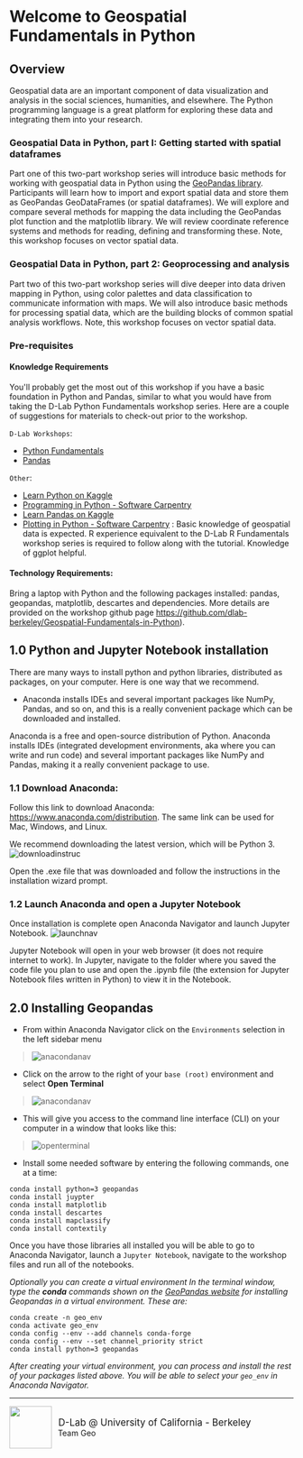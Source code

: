 # Welcome to Geospatial Fundamentals in Python

## Overview

Geospatial data are an important component of data visualization and analysis in the social sciences, humanities, and elsewhere. The Python programming language is a great platform for exploring these data and integrating them into your research. 

### Geospatial Data in Python, part I: Getting started with spatial dataframes

Part one of this two-part workshop series will introduce basic methods for working with geospatial data in Python using the [GeoPandas library](https://geopandas.org). Participants will learn how to import and export spatial data and store them as GeoPandas GeoDataFrames (or spatial dataframes). We will explore and compare several methods for mapping the data including the GeoPandas plot function and the matplotlib library. We will review coordinate reference systems and methods for reading, defining and transforming these. Note, this workshop focuses on vector spatial data.

### Geospatial Data in Python, part 2: Geoprocessing and analysis

Part two of this two-part workshop series will dive deeper into data driven mapping in Python, using color palettes and data classification to communicate information with maps. We will also introduce basic methods for processing spatial data, which are the building blocks of common spatial analysis workflows. Note, this workshop focuses on vector spatial data.


###  Pre-requisites

#### Knowledge Requirements
You'll probably get the most out of this workshop if you have a basic foundation in Python and Pandas, similar to what you would have from taking the D-Lab Python Fundamentals workshop series. Here are a couple of suggestions for materials to check-out prior to the workshop.

`D-Lab Workshops`:
 - [Python Fundamentals](https://github.com/dlab-berkeley/python-fundamentals)
 - [Pandas](https://github.com/dlab-berkeley/introduction-to-pandas)

`Other`:
 - [Learn Python on Kaggle](https://www.kaggle.com/learn/python)
 - [Programming in Python - Software Carpentry](http://swcarpentry.github.io/python-novice-inflammation/)
 - [Learn Pandas on Kaggle](https://www.kaggle.com/learn/pandas)
 - [Plotting in Python - Software Carpentry](http://swcarpentry.github.io/python-novice-gapminder/)
: Basic knowledge of geospatial data is expected. R experience equivalent to the D-Lab R Fundamentals workshop series is required to follow along with the tutorial. Knowledge of ggplot helpful.

#### Technology Requirements: 

Bring a laptop with Python and the following packages installed: pandas, geopandas, matplotlib, descartes and dependencies. More details are provided on the workshop github page https://github.com/dlab-berkeley/Geospatial-Fundamentals-in-Python).


## 1.0 Python and Jupyter Notebook installation 

There are many ways to install python and python libraries, distributed as packages, on your computer. Here is one way that we recommend.


* Anaconda installs IDEs and several important packages like NumPy, Pandas, and so on, and this is a really convenient package which can be downloaded and installed.

Anaconda is a free and open-source distribution of Python. Anaconda installs IDEs (integrated development environments, aka where you can write and run code) and several important packages like NumPy and Pandas, making it a really convenient package to use.

### 1.1 Download Anaconda:

Follow this link to download Anaconda: https://www.anaconda.com/distribution. The same link can be used for Mac, Windows, and Linux. 


We recommend downloading the latest version, which will be Python 3.
![downloadinstruc](assets/images/anaconda_download_instructions.png)
    
Open the .exe file that was downloaded and follow the instructions in the installation wizard prompt.

### 1.2 Launch Anaconda and open a Jupyter Notebook

Once installation is complete open Anaconda Navigator and launch Jupyter Notebook. 
![launchnav](assets/images/anaconda_navigator_launch.png)

Jupyter Notebook will open in your web browser (it does not require internet to work). In Jupyter, navigate to the folder where you saved the code file you plan to use and open the .ipynb file (the extension for Jupyter Notebook files written in Python) to view it in the Notebook.

## 2.0 Installing Geopandas

- From within Anaconda Navigator click on the `Environments` selection in the left sidebar menu
> ![anacondanav](assets/images/anaconda1_navigator_home.png)

- Click on the arrow to the right of your `base (root)` environment and select **Open Terminal** 

> ![anacondanav](assets/images/anaconda2_base_open_teriminal.png)

- This will give you access to the command line interface (CLI) on your computer in a window that looks like this:

> ![openterminal](assets/images/anaconda2_base_open_teriminal.png)

- Install some needed software by entering the following commands, one at a time:

```
conda install python=3 geopandas
conda install juypter
conda install matplotlib
conda install descartes
conda install mapclassify
conda install contextily
```
Once you have those libraries all installed you will be able to go to Anaconda Navigator, launch a `Jupyter Notebook`, navigate to the workshop files and run all of the notebooks.


*Optionally you can create a virtual environment In the terminal window, type the **conda** commands shown on the [GeoPandas website](https://geopandas.org/install.html#creating-a-new-environment) for installing Geopandas in a virtual environment. These are:*

````
conda create -n geo_env
conda activate geo_env
conda config --env --add channels conda-forge
conda config --env --set channel_priority strict
conda install python=3 geopandas
````

*After creating your virtual environment, you can process and install the rest of your packages listed above. You will be able to select your `geo_env` in Anaconda Navigator.*



---
<div style="display:inline-block;vertical-align:middle;">
<a href="https://dlab.berkeley.edu/" target="_blank"><img src ="assets/images/dlab_logo.png" width=75 align=left>
</a>
</div>

<div style="display:inline-block;vertical-align:middle;">
    <div style="font-size:larger">&nbsp;D-Lab @ University of California - Berkeley</div>
    <div>&nbsp;Team Geo<div>
</div>
      

